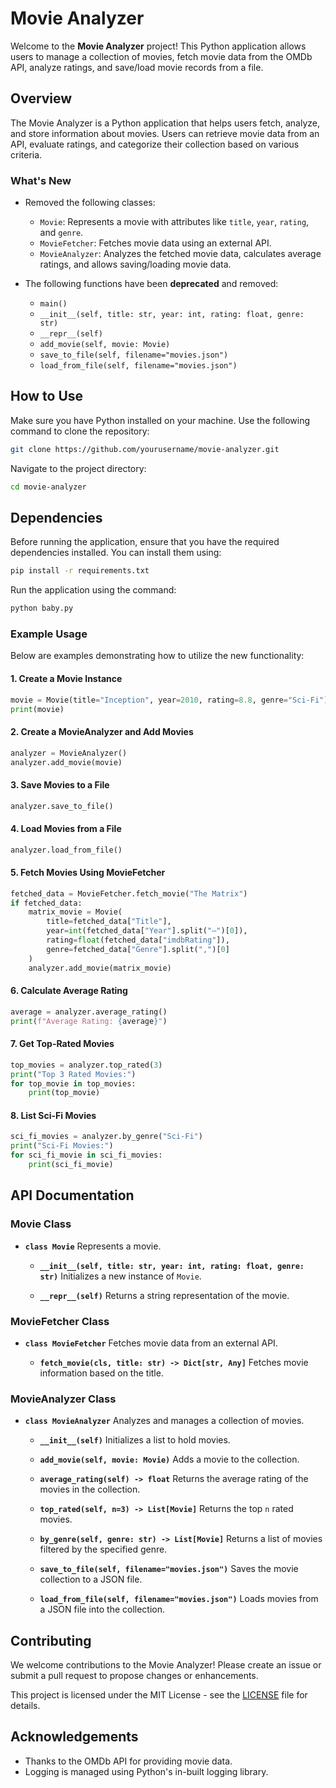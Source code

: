 # Movie Analyzer

Welcome to the **Movie Analyzer** project! This Python application allows users to manage a collection of movies, fetch movie data from the OMDb API, analyze ratings, and save/load movie records from a file.

## Overview

The Movie Analyzer is a Python application that helps users fetch, analyze, and store information about movies. Users can retrieve movie data from an API, evaluate ratings, and categorize their collection based on various criteria.

### What's New
- Removed the following classes:
  - `Movie`: Represents a movie with attributes like `title`, `year`, `rating`, and `genre`.
  - `MovieFetcher`: Fetches movie data using an external API.
  - `MovieAnalyzer`: Analyzes the fetched movie data, calculates average ratings, and allows saving/loading movie data.
  
- The following functions have been **deprecated** and removed:
  - `main()`
  - `__init__(self, title: str, year: int, rating: float, genre: str)`
  - `__repr__(self)`
  - `add_movie(self, movie: Movie)`
  - `save_to_file(self, filename="movies.json")`
  - `load_from_file(self, filename="movies.json")`

## How to Use

Make sure you have Python installed on your machine. Use the following command to clone the repository:

```bash
git clone https://github.com/yourusername/movie-analyzer.git
```

Navigate to the project directory:

```bash
cd movie-analyzer
```

## Dependencies

Before running the application, ensure that you have the required dependencies installed. You can install them using:

```bash
pip install -r requirements.txt
```

Run the application using the command:

```bash
python baby.py
```

### Example Usage

Below are examples demonstrating how to utilize the new functionality:

#### 1. Create a Movie Instance
```python
movie = Movie(title="Inception", year=2010, rating=8.8, genre="Sci-Fi")
print(movie)
```

#### 2. Create a MovieAnalyzer and Add Movies
```python
analyzer = MovieAnalyzer()
analyzer.add_movie(movie)
```

#### 3. Save Movies to a File
```python
analyzer.save_to_file()
```

#### 4. Load Movies from a File
```python
analyzer.load_from_file()
```

#### 5. Fetch Movies Using MovieFetcher
```python
fetched_data = MovieFetcher.fetch_movie("The Matrix")
if fetched_data:
    matrix_movie = Movie(
        title=fetched_data["Title"],
        year=int(fetched_data["Year"].split("–")[0]),
        rating=float(fetched_data["imdbRating"]),
        genre=fetched_data["Genre"].split(",")[0]
    )
    analyzer.add_movie(matrix_movie)
```

#### 6. Calculate Average Rating
```python
average = analyzer.average_rating()
print(f"Average Rating: {average}")
```

#### 7. Get Top-Rated Movies
```python
top_movies = analyzer.top_rated(3)
print("Top 3 Rated Movies:")
for top_movie in top_movies:
    print(top_movie)
```

#### 8. List Sci-Fi Movies
```python
sci_fi_movies = analyzer.by_genre("Sci-Fi")
print("Sci-Fi Movies:")
for sci_fi_movie in sci_fi_movies:
    print(sci_fi_movie)
```

## API Documentation

### Movie Class
- **`class Movie`**
  Represents a movie.

  - **`__init__(self, title: str, year: int, rating: float, genre: str)`**
    Initializes a new instance of `Movie`.
    
  - **`__repr__(self)`**
    Returns a string representation of the movie.

### MovieFetcher Class
- **`class MovieFetcher`**
  Fetches movie data from an external API.

  - **`fetch_movie(cls, title: str) -> Dict[str, Any]`**
    Fetches movie information based on the title.

### MovieAnalyzer Class
- **`class MovieAnalyzer`**
  Analyzes and manages a collection of movies.

  - **`__init__(self)`**
    Initializes a list to hold movies.
    
  - **`add_movie(self, movie: Movie)`**
    Adds a movie to the collection.
    
  - **`average_rating(self) -> float`**
    Returns the average rating of the movies in the collection.
    
  - **`top_rated(self, n=3) -> List[Movie]`**
    Returns the top `n` rated movies.
    
  - **`by_genre(self, genre: str) -> List[Movie]`**
    Returns a list of movies filtered by the specified genre.
    
  - **`save_to_file(self, filename="movies.json")`**
    Saves the movie collection to a JSON file.
    
  - **`load_from_file(self, filename="movies.json")`**
    Loads movies from a JSON file into the collection.

## Contributing

We welcome contributions to the Movie Analyzer! Please create an issue or submit a pull request to propose changes or enhancements.

This project is licensed under the MIT License - see the [LICENSE](LICENSE) file for details.

## Acknowledgements

- Thanks to the OMDb API for providing movie data.
- Logging is managed using Python's in-built logging library.